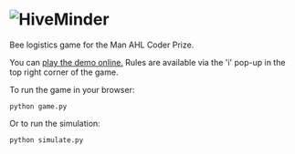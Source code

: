 # ![HiveMinder](hiveminder/static/img/hiveminder.png)

Bee logistics game for the Man AHL Coder Prize.

You can [play the demo online.](http://hiveminder.pythonanywhere.com/)
Rules are available via the 'i' pop-up in the top right corner of the game.

To run the game in your browser:

    python game.py

Or to run the simulation:

    python simulate.py
